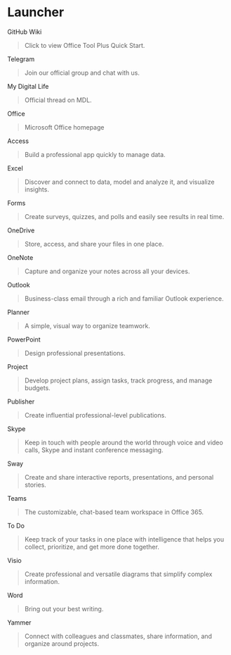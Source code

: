 # Launcher

GitHub Wiki
> Click to view Office Tool Plus Quick Start.

Telegram
> Join our official group and chat with us.

My Digital Life
> Official thread on MDL.

Office
> Microsoft Office homepage

Access
> Build a professional app quickly to manage data.

Excel
> Discover and connect to data, model and analyze it, and visualize insights.

Forms
> Create surveys, quizzes, and polls and easily see results in real time.

OneDrive
> Store, access, and share your files in one place.

OneNote
> Capture and organize your notes across all your devices.

Outlook
> Business-class email through a rich and familiar Outlook experience.

Planner
> A simple, visual way to organize teamwork.

PowerPoint
> Design professional presentations.

Project
> Develop project plans, assign tasks, track progress, and manage budgets.

Publisher
> Create influential professional-level publications.

Skype
> Keep in touch with people around the world through voice and video calls, Skype and instant conference messaging.

Sway
> Create and share interactive reports, presentations, and personal stories.

Teams
> The customizable, chat-based team workspace in Office 365.

To Do
> Keep track of your tasks in one place with intelligence that helps you collect, prioritize, and get more done together.

Visio
> Create professional and versatile diagrams that simplify complex information.

Word
> Bring out your best writing.

Yammer
> Connect with colleagues and classmates, share information, and organize around projects.
